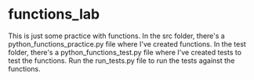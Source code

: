 # functions_lab
This is just some practice with functions. In the src folder, there's a python_functions_practice.py file where I've created functions. In the test folder, there's a python_functions_test.py file where I've created tests to test the functions. Run the run_tests.py file to run the tests against the functions.
